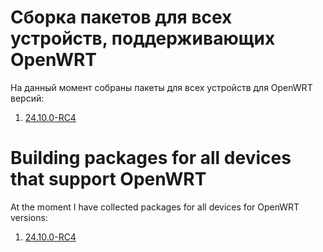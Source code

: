 

# Сборка пакетов для всех устройств, поддерживающих OpenWRT

На данный момент собраны пакеты для всех устройств для OpenWRT версий:
1) [24.10.0-RC4](https://github.com/ag2351747/awg-openwrt-24.10.0/releases)





# Building packages for all devices that support OpenWRT

At the moment I have collected packages for all devices for OpenWRT versions:
1) [24.10.0-RC4](https://github.com/ag2351747/awg-openwrt-24.10.0/releases)

